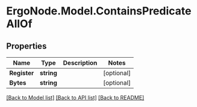 # ErgoNode.Model.ContainsPredicateAllOf

## Properties

Name | Type | Description | Notes
------------ | ------------- | ------------- | -------------
**Register** | **string** |  | [optional] 
**Bytes** | **string** |  | [optional] 

[[Back to Model list]](../README.md#documentation-for-models) [[Back to API list]](../README.md#documentation-for-api-endpoints) [[Back to README]](../README.md)

